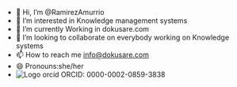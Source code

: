 - 👋 Hi, I’m @RamirezAmurrio
- 👀 I’m interested in Knowledge management systems
- 🌱 I’m currently Working in dokusare.com
- 💞️ I’m looking to collaborate on everybody working on Knowledge systems
- 📫 How to reach me info@dokusare.com
- 😄 Pronouns:she/her
- ![Logo orcid](https://github.com/RamirezAmurrio/RamirezAmurrio/assets/128841783/d8629b12-a72e-4a58-aa89-f09d090cd968)
ORCID: 0000-0002-0859-3838 

<!---
RamirezAmurrio/RamirezAmurrio is a ✨ special ✨ repository because its `README.md` (this file) appears on your GitHub profile.
You can click the Preview link to take a look at your changes.
--->
